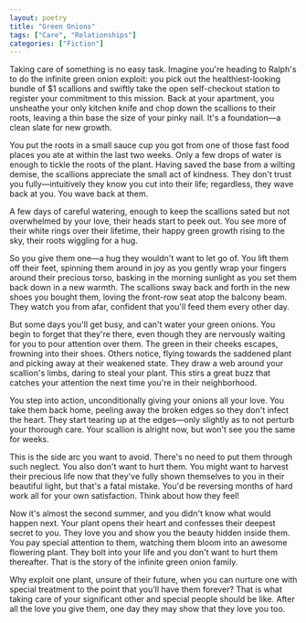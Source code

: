 ```yaml
---
layout: poetry
title: "Green Onions"
tags: ["Care", "Relationships"]
categories: ["Fiction"]
---
```

Taking care of something is no easy task. Imagine you're heading to Ralph's to do the infinite green onion exploit: you pick out the healthiest-looking bundle of $1 scallions and swiftly take the open self-checkout station to register your commitment to this mission. Back at your apartment, you unsheathe your only kitchen knife and chop down the scallions to their roots, leaving a thin base the size of your pinky nail. It's a foundation—a clean slate for new growth.

You put the roots in a small sauce cup you got from one of those fast food places you ate at within the last two weeks. Only a few drops of water is enough to tickle the roots of the plant. Having saved the base from a wilting demise, the scallions appreciate the small act of kindness. They don't trust you fully—intuitively they know you cut into their life; regardless, they wave back at you. You wave back at them. 

A few days of careful watering, enough to keep the scallions sated but not overwhelmed by your love, their heads start to peek out. You see more of their white rings over their lifetime, their happy green growth rising to the sky, their roots wiggling for a hug.

So you give them one—a hug they wouldn't want to let go of. You lift them off their feet, spinning them around in joy as you gently wrap your fingers around their precious torso, basking in the morning sunlight as you set them back down in a new warmth. The scallions sway back and forth in the new shoes you bought them, loving the front-row seat atop the balcony beam. They watch you from afar, confident that you'll feed them every other day.

But some days you'll get busy, and can't water your green onions. You begin to forget that they're there, even though they are nervously waiting for you to pour attention over them. The green in their cheeks escapes, frowning into their shoes. Others notice, flying towards the saddened plant and picking away at their weakened state. They draw a web around your scallion's limbs, daring to steal your plant. This stirs a great buzz that catches your attention the next time you're in their neighborhood. 

You step into action, unconditionally giving your onions all your love. You take them back home, peeling away the broken edges so they don't infect the heart. They start tearing up at the edges—only slightly as to not perturb your thorough care. Your scallion is alright now, but won't see you the same for weeks.

This is the side arc you want to avoid. There's no need to put them through such neglect. You also don't want to hurt them. You might want to harvest their precious life now that they've fully shown themselves to you in their beautiful light, but that's a fatal mistake. You'd be reversing months of hard work all for your own satisfaction. Think about how they feel! 

Now it's almost the second summer, and you didn't know what would happen next. Your plant opens their heart and confesses their deepest secret to you. They love you and show you the beauty hidden inside them. You pay special attention to them, watching them bloom into an awesome flowering plant. They bolt into your life and you don't want to hurt them thereafter. That is the story of the infinite green onion family. 

Why exploit one plant, unsure of their future, when you can nurture one with special treatment to the point that you'll have them forever? That is what taking care of your significant other and special people should be like. After all the love you give them, one day they may show that they love you too.
